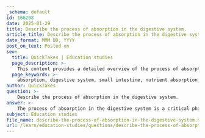 ```yaml
---
_schema: default
id: 166208
date: 2025-01-29
title: Describe the process of absorption in the digestive system.
article_title: Describe the process of absorption in the digestive system.
date_format: MMM DD, YYYY
post_on_text: Posted on
seo:
  title: QuickTakes | Education studies
  page_description: >-
    This content provides a detailed overview of the process of absorption in the digestive system, focusing on how nutrients are absorbed in the small intestine after digestion, the structural adaptations that facilitate this process, and the various transport mechanisms involved.
  page_keywords: >-
    absorption, digestive system, small intestine, nutrient absorption, digestion process, villi, microvilli, transport mechanisms, passive transport, active transport, facilitated diffusion, liver processing, water absorption, waste removal, gastrointestinal tract
author: QuickTakes
question: >-
    Describe the process of absorption in the digestive system.
answer: >-
    The process of absorption in the digestive system is a critical phase that occurs primarily in the small intestine after the food has been digested. Here’s a detailed overview of how absorption takes place:\n\n1. **Digestion**: Before absorption can occur, food must be broken down into smaller molecules. This process begins in the mouth with mechanical digestion (chewing) and enzymatic digestion (saliva). It continues in the stomach, where gastric juices further break down food into a semi-liquid form called chyme. The majority of digestion occurs in the small intestine, where enzymes from the pancreas and bile from the liver aid in breaking down carbohydrates, proteins, and fats.\n\n2. **Structure of the Small Intestine**: The small intestine is highly specialized for absorption. It is lined with tiny, finger-like projections called villi, which increase the surface area available for absorption. Each villus is covered with even smaller hair-like structures called microvilli, forming a brush border that further enhances absorption efficiency.\n\n3. **Nutrient Absorption**: As chyme enters the small intestine, nutrients are absorbed through the walls of the intestine into the bloodstream. The main types of nutrients absorbed include:\n   - **Carbohydrates**: Broken down into simple sugars (like glucose) and absorbed through the intestinal lining into the bloodstream.\n   - **Proteins**: Digested into amino acids, which are then absorbed into the blood.\n   - **Fats**: Emulsified by bile and broken down into fatty acids and glycerol, which are absorbed into the lymphatic system before entering the bloodstream.\n\n4. **Transport Mechanisms**: Absorption occurs through various mechanisms:\n   - **Passive Transport**: Some nutrients, like water and certain vitamins, can passively diffuse through the intestinal wall without energy expenditure.\n   - **Active Transport**: Other nutrients, such as glucose and amino acids, require energy to be absorbed against their concentration gradient.\n   - **Facilitated Diffusion**: This process involves specific transport proteins that help move substances across the cell membrane without using energy.\n\n5. **Post-Absorption**: Once absorbed, nutrients are transported to the liver via the hepatic portal vein for processing. The liver plays a crucial role in metabolizing nutrients, detoxifying harmful substances, and storing energy.\n\n6. **Water Absorption**: In addition to nutrients, the small intestine also absorbs a significant amount of water. This is essential for maintaining hydration and electrolyte balance in the body.\n\n7. **Remaining Waste**: After the absorption process, any undigested food and waste products move into the large intestine, where further water absorption occurs, and the remaining material is prepared for excretion.\n\nIn summary, absorption in the digestive system is a complex process that involves the breakdown of food, the specialized structure of the small intestine, various transport mechanisms, and the subsequent processing of nutrients by the liver. This process is vital for providing the body with the necessary energy and building blocks for growth and maintenance.
subject: Education studies
file_name: describe-the-process-of-absorption-in-the-digestive-system.md
url: /learn/education-studies/questions/describe-the-process-of-absorption-in-the-digestive-system
---
```


&nbsp;